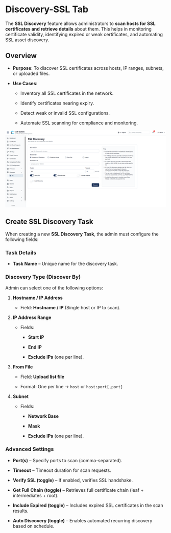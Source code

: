 # Discovery-SSL Tab

The **SSL Discovery** feature allows administrators to **scan hosts for SSL certificates and retrieve details** about them. This helps in monitoring certificate validity, identifying expired or weak certificates, and automating SSL asset discovery.

## Overview

- **Purpose**: To discover SSL certificates across hosts, IP ranges, subnets, or uploaded files.
    
- **Use Cases**:
    
    - Inventory all SSL certificates in the network.
        
    - Identify certificates nearing expiry.
        
    - Detect weak or invalid SSL configurations.
        
    - Automate SSL scanning for compliance and monitoring.


![Discovery Page Overview](images/discovery_page_overview.png)


## Create SSL Discovery Task

When creating a new **SSL Discovery Task**, the admin must configure the following fields:

### Task Details

- **Task Name** – Unique name for the discovery task.

### Discovery Type (Discover By)

Admin can select one of the following options:

1. **Hostname / IP Address**
    
    - Field: **Hostname / IP** (Single host or IP to scan).
        
2. **IP Address Range**
    
    - Fields:
        
        - **Start IP**
            
        - **End IP**
            
        - **Exclude IPs** (one per line).
            
3. **From File**
    
    - Field: **Upload list file**
        
    - Format: One per line → `host` or `host:port[,port]`

4. **Subnet**
    
    - Fields:
        
        - **Network Base**
            
        - **Mask**
            
        - **Exclude IPs** (one per line).

### Advanced Settings

- **Port(s)** – Specify ports to scan (comma-separated).
    
- **Timeout** – Timeout duration for scan requests.
    
- **Verify SSL (toggle)** – If enabled, verifies SSL handshake.
    
- **Get Full Chain (toggle)** – Retrieves full certificate chain (leaf + intermediates + root).
    
- **Include Expired (toggle)** – Includes expired SSL certificates in the scan results.
    
- **Auto Discovery (toggle)** – Enables automated recurring discovery based on schedule.














